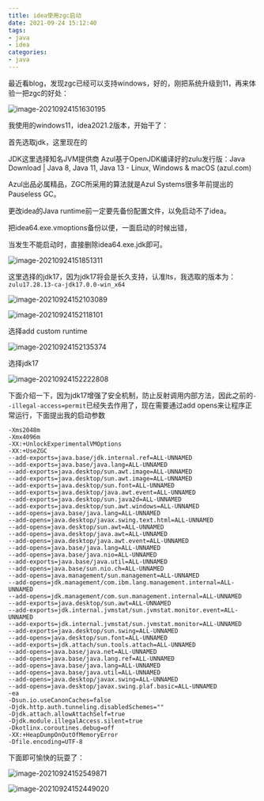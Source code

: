 ```yaml
---
title: idea使用zgc启动
date: 2021-09-24 15:12:40
tags:
- java
- idea
categories: 
- java
---
```


最近看blog，发现zgc已经可以支持windows，好的，刚把系统升级到11，再来体验一把zgc的好处：

![image-20210924151630195](https://gitee.com/hxf88/imgrepo/raw/master/img/image-20210924151630195.png)

我使用的windows11，idea2021.2版本，开始干了：

<!--more-->

首先选取jdk，这里现在的

JDK这里选择知名JVM提供商 Azul基于OpenJDK编译好的zulu发行版：Java Download | Java 8, Java 11, Java 13 - Linux, Windows & macOS (azul.com)

Azul出品必属精品，ZGC所采用的算法就是Azul Systems很多年前提出的Pauseless GC。

更改idea的Java runtime前一定要先备份配置文件，以免启动不了idea。

把idea64.exe.vmoptions备份以便，一面启动的时候出错，

当发生不能启动时，直接删除idea64.exe.jdk即可。

![image-20210924151851311](https://gitee.com/hxf88/imgrepo/raw/master/img/image-20210924151851311.png)

这里选择的jdk17，因为jdk17将会是长久支持，认准lts，我选取的版本为：`zulu17.28.13-ca-jdk17.0.0-win_x64`

![image-20210924152103089](https://gitee.com/hxf88/imgrepo/raw/master/img/image-20210924152103089.png)

![image-20210924152118101](https://gitee.com/hxf88/imgrepo/raw/master/img/image-20210924152118101.png)

选择add custom runtime

![image-20210924152135374](https://gitee.com/hxf88/imgrepo/raw/master/img/image-20210924152135374.png)

选择jdk17

![image-20210924152222808](https://gitee.com/hxf88/imgrepo/raw/master/img/image-20210924152222808.png)

下面介绍一下，因为jdk17增强了安全机制，防止反射调用内部方法，因此之前的`--illegal-access=permit`已经失去作用了，现在需要通过add opens来让程序正常运行，下面提出我的启动参数

```
-Xms2048m
-Xmx4096m
-XX:+UnlockExperimentalVMOptions
-XX:+UseZGC
--add-exports=java.base/jdk.internal.ref=ALL-UNNAMED
--add-exports=java.base/java.lang=ALL-UNNAMED
--add-exports=java.desktop/sun.awt.image=ALL-UNNAMED
--add-exports=java.desktop/sun.awt.image=ALL-UNNAMED
--add-exports=java.desktop/sun.font=ALL-UNNAMED
--add-exports=java.desktop/java.awt.event=ALL-UNNAMED
--add-exports=java.desktop/sun.java2d=ALL-UNNAMED
--add-exports=java.desktop/sun.awt.windows=ALL-UNNAMED
--add-opens=java.base/java.lang=ALL-UNNAMED 
--add-opens=java.desktop/javax.swing.text.html=ALL-UNNAMED
--add-opens=java.desktop/sun.awt=ALL-UNNAMED
--add-opens=java.desktop/java.awt=ALL-UNNAMED
--add-opens=java.desktop/java.awt.event=ALL-UNNAMED
--add-opens=java.base/java.lang=ALL-UNNAMED 
--add-opens=java.base/java.nio=ALL-UNNAMED 
--add-exports=java.base/java.util=ALL-UNNAMED 
--add-opens=java.base/sun.nio.ch=ALL-UNNAMED 
--add-opens=java.management/sun.management=ALL-UNNAMED 
--add-opens=jdk.management/com.ibm.lang.management.internal=ALL-UNNAMED 
--add-opens=jdk.management/com.sun.management.internal=ALL-UNNAMED 
--add-exports=java.desktop/sun.awt=ALL-UNNAMED
--add-exports=jdk.internal.jvmstat/sun.jvmstat.monitor.event=ALL-UNNAMED
--add-exports=jdk.internal.jvmstat/sun.jvmstat.monitor=ALL-UNNAMED
--add-exports=java.desktop/sun.swing=ALL-UNNAMED
--add-opens=java.desktop/sun.font=ALL-UNNAMED
--add-exports=jdk.attach/sun.tools.attach=ALL-UNNAMED
--add-opens=java.base/java.net=ALL-UNNAMED
--add-opens=java.base/java.lang.ref=ALL-UNNAMED
--add-opens=java.base/java.lang=ALL-UNNAMED
--add-opens=java.base/java.util=ALL-UNNAMED
--add-opens=java.desktop/javax.swing=ALL-UNNAMED
--add-opens=java.desktop/javax.swing.plaf.basic=ALL-UNNAMED
-ea
-Dsun.io.useCanonCaches=false
-Djdk.http.auth.tunneling.disabledSchemes=""
-Djdk.attach.allowAttachSelf=true
-Djdk.module.illegalAccess.silent=true
-Dkotlinx.coroutines.debug=off
-XX:+HeapDumpOnOutOfMemoryError
-Dfile.encoding=UTF-8
```

下面即可愉快的玩耍了：

![image-20210924152549871](https://gitee.com/hxf88/imgrepo/raw/master/img/image-20210924152549871.png)

![image-20210924152449020](https://gitee.com/hxf88/imgrepo/raw/master/img/image-20210924152449020.png)

